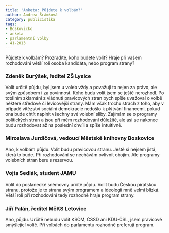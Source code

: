 ```yaml
---
title: 'Anketa: Půjdete k volbám?'
author: Andrea Šrámková
category: publicistika
tags:
- Boskovicko
- anketa
- parlamentní volby
- 41-2013
---
```


Půjdete k volbám? Prozradíte, koho budete volit? Hraje při vašem rozhodování větší roli osoba kandidáta, nebo program strany?

### Zdeněk Burýšek, ředitel ZŠ Lysice

Volit určitě půjdu, byl jsem u voleb vždy a považuji to nejen za právo, ale svým způsobem i za povinnost. Koho budu volit jsem se ještě nerozhodl. Po totálním zklamání z vládnutí pravicových stran bych spíše uvažoval o volbě některé středové či levicovější strany. Mám však trochu strach z toho, aby v případě vítězství sociální demokracie nedošlo k plýtvání financemi, pokud ona bude chtít naplnit všechny své volební sliby. Zajímám se o programy politických stran a jsou při mém rozhodování důležité, ale asi se nakonec budu rozhodovat až na poslední chvíli a spíše intuitivně.

### Miroslava Jurdičová, vedoucí Městské knihovny Boskovice
Ano, k volbám půjdu. Volit budu pravicovou stranu. Ještě si nejsem jistá, která to bude. Při rozhodování se nechávám ovlivnit obojím. Ale programy volebních stran beru s rezervou.

### Vojta Sedlák, student JAMU
Volit do poslanecké sněmovny určitě půjdu. Volit budu Českou pirátskou stranu, protože je to strana svým programem a ideologií mně velmi blízká. Větší roli při rozhodování tedy rozhodně hraje program strany.

### Jiří Palán, ředitel MěKS Letovice
Ano, půjdu. Určitě nebudu volit KSČM, ČSSD ani KDU-ČSL, jsem pravicově smýšlející volič. Při volbách do parlamentu rozhodně preferuji program.
